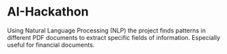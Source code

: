 # AI-Hackathon
Using Natural Language Processing (NLP) the project finds patterns in different PDF documents to extract specific fields of information. Especially useful for financial documents.

